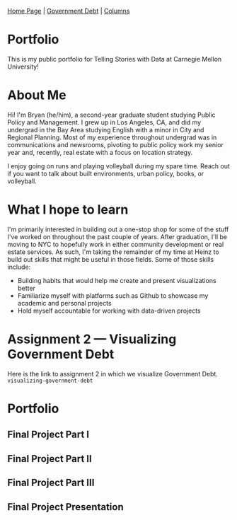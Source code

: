 [Home Page]([[https://github.com/bbennyhb/Bryan-HB-Projects/edit/main/README.md](https://bbennyhb.github.io/Bryan-HB-Projects/)](https://bbennyhb.github.io/Bryan-HB-Projects/)) | [Government Debt](`visualizing-government-debt`) | [Columns](https://www.dailycal.org/users/profile/bryan%20hernandez%20benitez/) 
# Portfolio
This is my public portfolio for Telling Stories with Data at Carnegie Mellon University! 

# About Me
Hi! I'm Bryan (he/him), a second-year graduate student studying Public Policy and Management. I grew up in Los Angeles, CA, and did my undergrad in the Bay Area studying English with a minor in City and Regional Planning. Most of my experience throughout undergrad was in communications and newsrooms, pivoting to public policy work my senior year and, recently, real estate with a focus on location strategy.

I enjoy going on runs and playing volleyball during my spare time. Reach out if you want to talk about built environments, urban policy, books, or volleyball. 

# What I hope to learn
I'm primarily interested in building out a one-stop shop for some of the stuff I've worked on throughout the past couple of years. After graduation, I'll be moving to NYC to hopefully work in either community development or real estate services. As such, I'm taking the remainder of my time at Heinz to build out skills that might be useful in those fields. Some of those skills include:


- Building habits that would help me create and present visualizations better
- Familiarize myself with platforms such as Github to showcase my academic and personal projects
- Hold myself accountable for working with data-driven projects

# Assignment 2 — Visualizing Government Debt

Here is the link to assignment 2 in which we visualize Government Debt. `visualizing-government-debt` 

# Portfolio
## Final Project Part I
## Final Project Part II
## Final Project Part III
## Final Project Presentation




